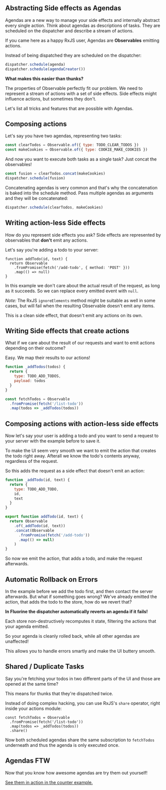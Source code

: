 ## Abstracting Side effects as Agendas

Agendas are a new way to manage your side effects and internally
abstract every single action. Think about agendas as descriptions of tasks.
They are scheduled on the dispatcher and describe a stream of actions.

If you came here as a happy RxJS user, Agendas are **Observables** emitting
actions.

Instead of being dispatched they are scheduled on the dispatcher:

```js
dispatcher.schedule(agenda)
dispatcher.schedule(agendaCreator())
```

<!-- TODO: Define Observable -->

**What makes this easier than thunks?**

The properties of Observable perfectly fit our problem. We need
to represent a stream of actions with a set of side effects.
Side effects might influence actions, but sometimes they
don't.

Let's list all tricks and features that are possible with Agendas.

## Composing actions

Let's say you have two agendas, representing two tasks:

```js
const clearTodos = Observable.of({ type: TODO_CLEAR_TODOS })
const makeCookies = Observable.of({ type: COOKIE_MAKE_COOKIES })
```

And now you want to execute both tasks as a single task?
Just concat the observables!

```js
const fusion = clearTodos.concat(makeCookies)
dispatcher.schedule(fusion)
```

Concatenating agendas is very common and that's why the
concatenation is baked into the schedule method. Pass multiple agendas as
arguments and they will be concatenated:

```js
dispatcher.schedule(clearTodos, makeCookies)
```

## Writing action-less Side effects

How do you represent side effects you ask? Side effects are
represented by observables that **don't** emit any actions.

Let's say you're adding a todo to your server:

```
function addTodo(id, text) {
  return Observable
    .fromPromise(fetch('/add-todo', { method: 'POST' }))
    .map(() => null)
}
```

In this example we don't care about the actual result of
the request, as long as it succeeds. So we can replace
every emitted event with `null`.

*Note:* The RxJS `ignoreElements` method might be suitable as
well in some cases, but will fail when the resulting
Observable doesn't emit any items.

This is a clean side effect, that doesn't emit any actions
on its own.

## Writing Side effects that create actions

What if we care about the result of our requests and want
to emit actions depending on their outcome?

Easy. We map their results to our actions!

```js
function _addTodos(todos) {
  return {
    type: TODO_ADD_TODOS,
    payload: todos
  }
}

const fetchTodos = Observable
  .fromPromise(fetch('/list-todo'))
  .map(todos => _addTodos(todos))
```

## Composing actions with action-less side effects

Now let's say your user is adding a todo and you want to
send a request to your server with the example before to
save it.

To make the UI seem very smooth we want to emit the action
that creates the todo right away. Afterall we know the
todo's contents anyway, regardless of the request.

So this adds the request as a side effect that doesn't
emit an action:

```js
function _addTodo(id, text) {
  return {
    type: TODO_ADD_TODO,
    id,
    text
  }
}

export function addTodo(id, text) {
  return Observable
    .of(_addTodo(id, text))
    .concat(Observable
      .fromPromise(fetch('/add-todo'))
      .map(() => null)
    )
}
```

So now we emit the action, that adds a todo, and make the
request afterwards.

## Automatic Rollback on Errors

In the example before we add the todo first, and then
contact the server afterwards. But what if something
goes wrong? We've already emitted the action, that
adds the todo to the store, how do we revert that?

**In Fluorine the dispatcher automatically reverts an
agenda if it fails!**

Each store non-destructively recomputes it state, filtering
the actions that your agenda emitted.

So your agenda is cleanly rolled back, while all other
agendas are unaffected!

This allows you to handle errors smartly and make the
UI buttery smooth.

## Shared / Duplicate Tasks

Say you're fetching your todos in two different parts
of the UI and those are opened at the same time?

This means for thunks that they're dispatched twice.

Instead of doing complex hacking, you can use RxJS's
`share` operator, right inside your actions module:

```
const fetchTodos = Observable
  .fromPromise(fetch('/list-todo'))
  .map(todos => _addTodos(todos))
  .share()
```

Now both scheduled agendas share the same subscription
to `fetchTodos` underneath and thus the agenda is only
executed once.

## Agendas FTW

Now that you know how awesome agendas are try them out
yourself!

[See them in action in the counter example.](https://github.com/philpl/fluorine/tree/master/examples/counter)


